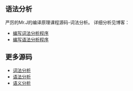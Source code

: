 

## 语法分析
严厉的Mr.J的编译原理课程源码-词法分析。
详细分析见博客：

- [编写词法分析程序](http://jundong.coding.me/2015/05/12/Lexical%20analysis/)
- [编写语法分析程序](http://jundong.coding.me/2015/06/12/Syntactic%20analysis/)

## 更多源码
- [词法分析](https://github.com/lijundong/Lexical-analysis)
- [语法分析](https://github.com/lijundong/Syntax-analysis)
- [语义分析](https://github.com/lijundong/Semantic-analysis)
